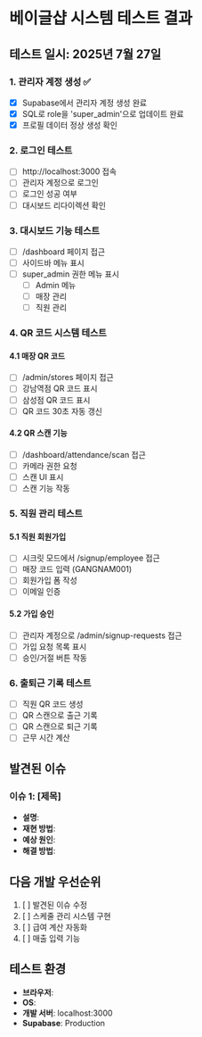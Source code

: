 # 베이글샵 시스템 테스트 결과

## 테스트 일시: 2025년 7월 27일

### 1. 관리자 계정 생성 ✅
- [x] Supabase에서 관리자 계정 생성 완료
- [x] SQL로 role을 'super_admin'으로 업데이트 완료
- [x] 프로필 데이터 정상 생성 확인

### 2. 로그인 테스트
- [ ] http://localhost:3000 접속
- [ ] 관리자 계정으로 로그인
- [ ] 로그인 성공 여부
- [ ] 대시보드 리다이렉션 확인

### 3. 대시보드 기능 테스트
- [ ] /dashboard 페이지 접근
- [ ] 사이드바 메뉴 표시
- [ ] super_admin 권한 메뉴 표시
  - [ ] Admin 메뉴
  - [ ] 매장 관리
  - [ ] 직원 관리

### 4. QR 코드 시스템 테스트
#### 4.1 매장 QR 코드
- [ ] /admin/stores 페이지 접근
- [ ] 강남역점 QR 코드 표시
- [ ] 삼성점 QR 코드 표시
- [ ] QR 코드 30초 자동 갱신

#### 4.2 QR 스캔 기능
- [ ] /dashboard/attendance/scan 접근
- [ ] 카메라 권한 요청
- [ ] 스캔 UI 표시
- [ ] 스캔 기능 작동

### 5. 직원 관리 테스트
#### 5.1 직원 회원가입
- [ ] 시크릿 모드에서 /signup/employee 접근
- [ ] 매장 코드 입력 (GANGNAM001)
- [ ] 회원가입 폼 작성
- [ ] 이메일 인증

#### 5.2 가입 승인
- [ ] 관리자 계정으로 /admin/signup-requests 접근
- [ ] 가입 요청 목록 표시
- [ ] 승인/거절 버튼 작동

### 6. 출퇴근 기록 테스트
- [ ] 직원 QR 코드 생성
- [ ] QR 스캔으로 출근 기록
- [ ] QR 스캔으로 퇴근 기록
- [ ] 근무 시간 계산

## 발견된 이슈

### 이슈 1: [제목]
- **설명**: 
- **재현 방법**: 
- **예상 원인**: 
- **해결 방법**: 

## 다음 개발 우선순위

1. [ ] 발견된 이슈 수정
2. [ ] 스케줄 관리 시스템 구현
3. [ ] 급여 계산 자동화
4. [ ] 매출 입력 기능

## 테스트 환경
- **브라우저**: 
- **OS**: 
- **개발 서버**: localhost:3000
- **Supabase**: Production